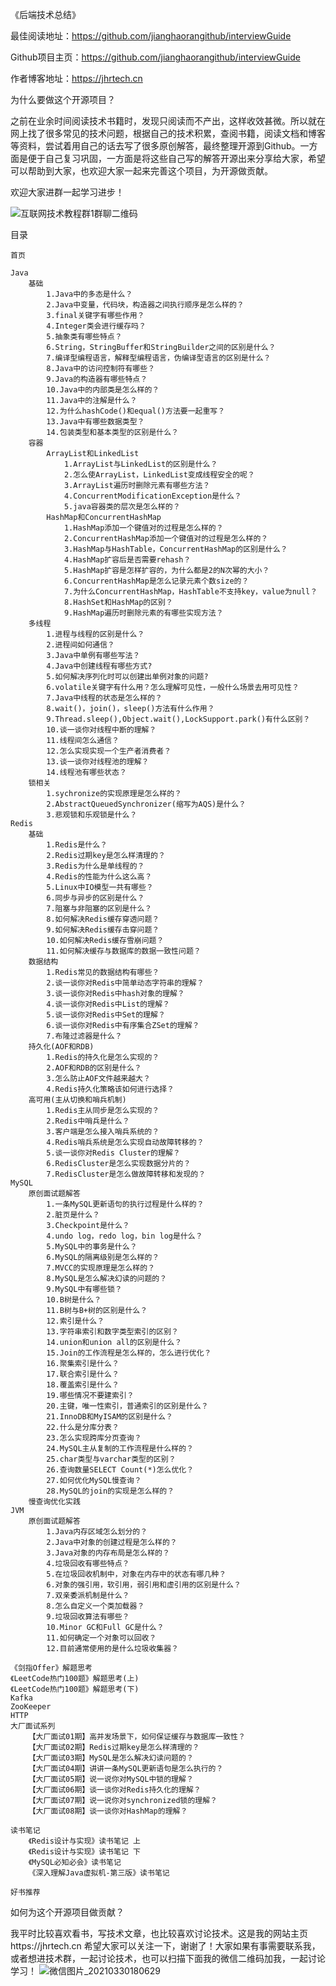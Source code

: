 《后端技术总结》

最佳阅读地址：https://github.com/jianghaorangithub/interviewGuide

Github项目主页：https://github.com/jianghaorangithub/interviewGuide

作者博客地址：https://jhrtech.cn

为什么要做这个开源项目？

之前在业余时间阅读技术书籍时，发现只阅读而不产出，这样收效甚微。所以就在网上找了很多常见的技术问题，根据自己的技术积累，查阅书籍，阅读文档和博客等资料，尝试着用自己的话去写了很多原创解答，最终整理开源到Github。一方面是便于自己复习巩固，一方面是将这些自己写的解答开源出来分享给大家，希望可以帮助到大家，也欢迎大家一起来完善这个项目，为开源做贡献。

欢迎大家进群一起学习进步！

![互联网技术教程群1群聊二维码](https://user-images.githubusercontent.com/44829600/112971196-9023b500-9181-11eb-93dd-42873687f2a9.png)

目录

    首页

    Java
        基础
            1.Java中的多态是什么？
            2.Java中变量，代码块，构造器之间执行顺序是怎么样的？
            3.final关键字有哪些作用？
            4.Integer类会进行缓存吗？
            5.抽象类有哪些特点？
            6.String，StringBuffer和StringBuilder之间的区别是什么？
            7.编译型编程语言，解释型编程语言，伪编译型语言的区别是什么？
            8.Java中的访问控制符有哪些？
            9.Java的构造器有哪些特点？
            10.Java中的内部类是怎么样的？
            11.Java中的注解是什么？
            12.为什么hashCode()和equal()方法要一起重写？
            13.Java中有哪些数据类型？
            14.包装类型和基本类型的区别是什么？
        容器
            ArrayList和LinkedList
                1.ArrayList与LinkedList的区别是什么？
                2.怎么使ArrayList，LinkedList变成线程安全的呢？
                3.ArrayList遍历时删除元素有哪些方法？
                4.ConcurrentModificationException是什么？
                5.java容器类的层次是怎么样的？
            HashMap和ConcurrentHashMap
                1.HashMap添加一个键值对的过程是怎么样的？
                2.ConcurrentHashMap添加一个键值对的过程是怎么样的？
                3.HashMap与HashTable，ConcurrentHashMap的区别是什么？
                4.HashMap扩容后是否需要rehash？
                5.HashMap扩容是怎样扩容的，为什么都是2的N次幂的大小？
                6.ConcurrentHashMap是怎么记录元素个数size的？
                7.为什么ConcurrentHashMap，HashTable不支持key，value为null？
                8.HashSet和HashMap的区别？
                9.HashMap遍历时删除元素的有哪些实现方法？
        多线程
            1.进程与线程的区别是什么？
            2.进程间如何通信？
            3.Java中单例有哪些写法？
            4.Java中创建线程有哪些方式?
            5.如何解决序列化时可以创建出单例对象的问题?
            6.volatile关键字有什么用？怎么理解可见性，一般什么场景去用可见性？
            7.Java中线程的状态是怎么样的？
            8.wait()，join()，sleep()方法有什么作用？
            9.Thread.sleep(),Object.wait(),LockSupport.park()有什么区别？
            10.谈一谈你对线程中断的理解？
            11.线程间怎么通信？
            12.怎么实现实现一个生产者消费者？
            13.谈一谈你对线程池的理解？
            14.线程池有哪些状态？
        锁相关
            1.sychronize的实现原理是怎么样的？
            2.AbstractQueuedSynchronizer(缩写为AQS)是什么？
            3.悲观锁和乐观锁是什么？
    Redis
        基础
            1.Redis是什么？
            2.Redis过期key是怎么样清理的？
            3.Redis为什么是单线程的？
            4.Redis的性能为什么这么高？
            5.Linux中IO模型一共有哪些？
            6.同步与异步的区别是什么？
            7.阻塞与非阻塞的区别是什么？
            8.如何解决Redis缓存穿透问题？
            9.如何解决Redis缓存击穿问题？
            10.如何解决Redis缓存雪崩问题？
            11.如何解决缓存与数据库的数据一致性问题？
        数据结构
            1.Redis常见的数据结构有哪些？
            2.谈一谈你对Redis中简单动态字符串的理解？
            3.谈一谈你对Redis中hash对象的理解？
            4.谈一谈你对Redis中List的理解？
            5.谈一谈你对Redis中Set的理解？
            6.谈一谈你对Redis中有序集合ZSet的理解？
            7.布隆过滤器是什么？
        持久化(AOF和RDB)
            1.Redis的持久化是怎么实现的？
            2.AOF和RDB的区别是什么？
            3.怎么防止AOF文件越来越大？
            4.Redis持久化策略该如何进行选择？
        高可用(主从切换和哨兵机制)
            1.Redis主从同步是怎么实现的？
            2.Redis中哨兵是什么？
            3.客户端是怎么接入哨兵系统的？
            4.Redis哨兵系统是怎么实现自动故障转移的？
            5.谈一谈你对Redis Cluster的理解？
            6.RedisCluster是怎么实现数据分片的？
            7.RedisCluster是怎么做故障转移和发现的？
    MySQL
        原创面试题解答
            1.一条MySQL更新语句的执行过程是什么样的？
            2.脏页是什么？
            3.Checkpoint是什么？
            4.undo log，redo log，bin log是什么？
            5.MySQL中的事务是什么？
            6.MySQL的隔离级别是怎么样的？
            7.MVCC的实现原理是怎么样的？
            8.MySQL是怎么解决幻读的问题的？
            9.MySQL中有哪些锁？
            10.B树是什么？
            11.B树与B+树的区别是什么？
            12.索引是什么？
            13.字符串索引和数字类型索引的区别？
            14.union和union all的区别是什么？
            15.Join的工作流程是怎么样的，怎么进行优化？
            16.聚集索引是什么？
            17.联合索引是什么？
            18.覆盖索引是什么？
            19.哪些情况不要建索引？
            20.主键，唯一性索引，普通索引的区别是什么？
            21.InnoDB和MyISAM的区别是什么？
            22.什么是分库分表？
            23.怎么实现跨库分页查询？
            24.MySQL主从复制的工作流程是什么样的？
            25.char类型与varchar类型的区别？
            26.查询数量SELECT Count(*)怎么优化？
            27.如何优化MySQL慢查询？
            28.MySQL的join的实现是怎么样的？
        慢查询优化实践
    JVM
        原创面试题解答
            1.Java内存区域怎么划分的？
            2.Java中对象的创建过程是怎么样的？
            3.Java对象的内存布局是怎么样的？
            4.垃圾回收有哪些特点？
            5.在垃圾回收机制中，对象在内存中的状态有哪几种？
            6.对象的强引用，软引用，弱引用和虚引用的区别是什么？
            7.双亲委派机制是什么？
            8.怎么自定义一个类加载器？
            9.垃圾回收算法有哪些？
            10.Minor GC和Full GC是什么？
            11.如何确定一个对象可以回收？
            12.目前通常使用的是什么垃圾收集器？

    《剑指Offer》解题思考
    《LeetCode热门100题》解题思考(上)
    《LeetCode热门100题》解题思考(下)
    Kafka
    ZooKeeper
    HTTP
    大厂面试系列
        【大厂面试01期】高并发场景下，如何保证缓存与数据库一致性？
        【大厂面试02期】Redis过期key是怎么样清理的？
        【大厂面试03期】MySQL是怎么解决幻读问题的？
        【大厂面试04期】讲讲一条MySQL更新语句是怎么执行的？
        【大厂面试05期】说一说你对MySQL中锁的理解？
        【大厂面试06期】谈一谈你对Redis持久化的理解？
        【大厂面试07期】说一说你对synchronized锁的理解？
        【大厂面试08期】谈一谈你对HashMap的理解？

    读书笔记
        《Redis设计与实现》读书笔记 上
        《Redis设计与实现》读书笔记 下
        《MySQL必知必会》读书笔记
        《深入理解Java虚拟机-第三版》读书笔记

    好书推荐

如何为这个开源项目做贡献？


我平时比较喜欢看书，写技术文章，也比较喜欢讨论技术。这是我的网站主页https://jhrtech.cn
希望大家可以关注一下，谢谢了！大家如果有事需要联系我，或者想进技术群，一起讨论技术，也可以扫描下面我的微信二维码加我，一起讨论学习！
![微信图片_20210330180629](https://user-images.githubusercontent.com/44829600/112972292-b1d16c00-9182-11eb-99b4-08473d00c3cd.jpg)

